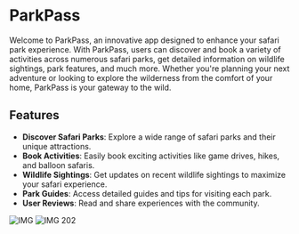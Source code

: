 # ParkPass

Welcome to ParkPass, an innovative app designed to enhance your safari park experience. With ParkPass, users can discover and book a variety of activities across numerous safari parks, get detailed information on wildlife sightings, park features, and much more. Whether you're planning your next adventure or looking to explore the wilderness from the comfort of your home, ParkPass is your gateway to the wild.

## Features

- **Discover Safari Parks**: Explore a wide range of safari parks and their unique attractions.
- **Book Activities**: Easily book exciting activities like game drives, hikes, and balloon safaris.
- **Wildlife Sightings**: Get updates on recent wildlife sightings to maximize your safari experience.
- **Park Guides**: Access detailed guides and tips for visiting each park.
- **User Reviews**: Read and share experiences with the community.


![IMG](https://github.com/victorcodes63/ParkPass-/assets/114129672/ea20efd0-46ac-49cb-b23d-06d668c0cf55)
![IMG 202](https://github.com/victorcodes63/ParkPass-/assets/114129672/c18aa4bd-e84a-4d01-84d8-f69517348cbd)
